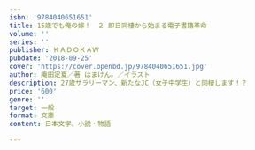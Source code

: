 ```yaml
---
isbn: '9784040651651'
title: 15歳でも俺の嫁！　２ 即日同棲から始まる電子書籍革命
volume: ''
series: ''
publisher: ＫＡＤＯＫＡＷ
pubdate: '2018-09-25'
cover: 'https://cover.openbd.jp/9784040651651.jpg'
author: 庵田定夏／著 はまけん。／イラスト
description: 27歳サラリーマン、新たなJC（女子中学生）と同棲します！？
price: '600'
genre: ''
target: 一般
format: 文庫
content: 日本文学、小説・物語

---
```

